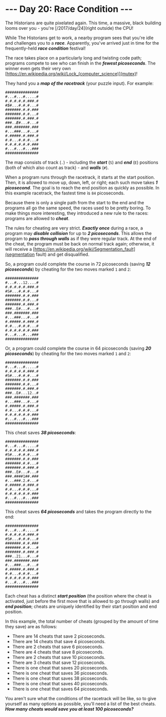 # --- Day 20: Race Condition ---

The Historians are quite pixelated again. This time, a massive, black building looms over you - you're [/2017/day/24](right outside) the CPU!


While The Historians get to work, a nearby program sees that you're idle and challenges you to a <em><b>race</b></em>. Apparently, you've arrived just in time for the frequently-held <em><b>race condition</b></em> festival!


The race takes place on a particularly long and twisting code path; programs compete to see who can finish in the <em><b>fewest picoseconds</b></em>. The <span title="If we give away enough mutexes, maybe someone will use one of them to fix the race condition!">winner</span> even gets their very own [https://en.wikipedia.org/wiki/Lock_(computer_science)](mutex)!


They hand you a <em><b>map of the racetrack</b></em> (your puzzle input). For example:


<pre><code>###############
#...#...#.....#
#.#.#.#.#.###.#
#<em><b>S</b></em>#...#.#.#...#
#######.#.#.###
#######.#.#...#
#######.#.###.#
###..<em><b>E</b></em>#...#...#
###.#######.###
#...###...#...#
#.#####.#.###.#
#.#...#.#.#...#
#.#.#.#.#.#.###
#...#...#...###
###############
</code></pre>
The map consists of track (<code>.</code>) - including the <em><b>start</b></em> (<code>S</code>) and <em><b>end</b></em> (<code>E</code>) positions (both of which also count as track) - and <em><b>walls</b></em> (<code>#</code>).


When a program runs through the racetrack, it starts at the start position. Then, it is allowed to move up, down, left, or right; each such move takes <em><b>1 picosecond</b></em>. The goal is to reach the end position as quickly as possible. In this example racetrack, the fastest time is <code>84</code> picoseconds.


Because there is only a single path from the start to the end and the programs all go the same speed, the races used to be pretty boring. To make things more interesting, they introduced a new rule to the races: programs are allowed to <em><b>cheat</b></em>.


The rules for cheating are very strict. <em><b>Exactly once</b></em> during a race, a program may <em><b>disable collision</b></em> for up to <em><b>2 picoseconds</b></em>. This allows the program to <em><b>pass through walls</b></em> as if they were regular track. At the end of the cheat, the program must be back on normal track again; otherwise, it will receive a [https://en.wikipedia.org/wiki/Segmentation_fault](segmentation fault) and get disqualified.


So, a program could complete the course in 72 picoseconds (saving <em><b>12 picoseconds</b></em>) by cheating for the two moves marked <code>1</code> and <code>2</code>:


<pre><code>###############
#...#...12....#
#.#.#.#.#.###.#
#S#...#.#.#...#
#######.#.#.###
#######.#.#...#
#######.#.###.#
###..E#...#...#
###.#######.###
#...###...#...#
#.#####.#.###.#
#.#...#.#.#...#
#.#.#.#.#.#.###
#...#...#...###
###############
</code></pre>
Or, a program could complete the course in 64 picoseconds (saving <em><b>20 picoseconds</b></em>) by cheating for the two moves marked <code>1</code> and <code>2</code>:


<pre><code>###############
#...#...#.....#
#.#.#.#.#.###.#
#S#...#.#.#...#
#######.#.#.###
#######.#.#...#
#######.#.###.#
###..E#...12..#
###.#######.###
#...###...#...#
#.#####.#.###.#
#.#...#.#.#...#
#.#.#.#.#.#.###
#...#...#...###
###############
</code></pre>
This cheat saves <em><b>38 picoseconds</b></em>:


<pre><code>###############
#...#...#.....#
#.#.#.#.#.###.#
#S#...#.#.#...#
#######.#.#.###
#######.#.#...#
#######.#.###.#
###..E#...#...#
###.####1##.###
#...###.2.#...#
#.#####.#.###.#
#.#...#.#.#...#
#.#.#.#.#.#.###
#...#...#...###
###############
</code></pre>
This cheat saves <em><b>64 picoseconds</b></em> and takes the program directly to the end:


<pre><code>###############
#...#...#.....#
#.#.#.#.#.###.#
#S#...#.#.#...#
#######.#.#.###
#######.#.#...#
#######.#.###.#
###..21...#...#
###.#######.###
#...###...#...#
#.#####.#.###.#
#.#...#.#.#...#
#.#.#.#.#.#.###
#...#...#...###
###############
</code></pre>
Each cheat has a distinct <em><b>start position</b></em> (the position where the cheat is activated, just before the first move that is allowed to go through walls) and <em><b>end position</b></em>; cheats are uniquely identified by their start position and end position.


In this example, the total number of cheats (grouped by the amount of time they save) are as follows:


<ul>
<li>There are 14 cheats that save 2 picoseconds.</li>
<li>There are 14 cheats that save 4 picoseconds.</li>
<li>There are 2 cheats that save 6 picoseconds.</li>
<li>There are 4 cheats that save 8 picoseconds.</li>
<li>There are 2 cheats that save 10 picoseconds.</li>
<li>There are 3 cheats that save 12 picoseconds.</li>
<li>There is one cheat that saves 20 picoseconds.</li>
<li>There is one cheat that saves 36 picoseconds.</li>
<li>There is one cheat that saves 38 picoseconds.</li>
<li>There is one cheat that saves 40 picoseconds.</li>
<li>There is one cheat that saves 64 picoseconds.</li>
</ul>
You aren't sure what the conditions of the racetrack will be like, so to give yourself as many options as possible, you'll need a list of the best cheats. <em><b>How many cheats would save you at least 100 picoseconds?</b></em>


